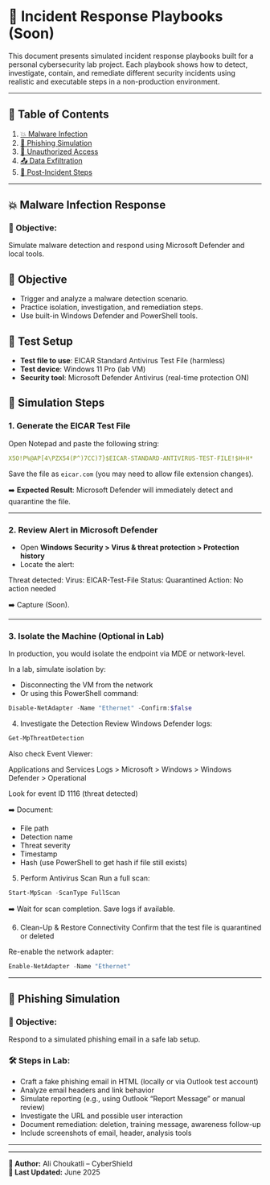 # 📘 Incident Response Playbooks (Soon)

This document presents simulated incident response playbooks built for a personal cybersecurity lab project. Each playbook shows how to detect, investigate, contain, and remediate different security incidents using realistic and executable steps in a non-production environment.

---

## 🧩 Table of Contents

1. [💥 Malware Infection](#-malware-infection)
2. [🚫 Phishing Simulation](#-phishing-simulation)
3. [🔐 Unauthorized Access](#-unauthorized-access)
4. [📤 Data Exfiltration](#-data-exfiltration) 
5. [🧼 Post-Incident Steps](#-post-incident-steps)


---

## 💥 Malware Infection Response

### 🎯 Objective:
Simulate malware detection and respond using Microsoft Defender and local tools.

## 🎯 Objective

- Trigger and analyze a malware detection scenario.
- Practice isolation, investigation, and remediation steps.
- Use built-in Windows Defender and PowerShell tools.

## 🧪 Test Setup

- **Test file to use**: EICAR Standard Antivirus Test File (harmless)
- **Test device**: Windows 11 Pro (lab VM)
- **Security tool**: Microsoft Defender Antivirus (real-time protection ON)

## 🚨 Simulation Steps

### 1. Generate the EICAR Test File

Open Notepad and paste the following string:

```yaml
X5O!P%@AP[4\PZX54(P^)7CC)7}$EICAR-STANDARD-ANTIVIRUS-TEST-FILE!$H+H*
```

Save the file as `eicar.com` (you may need to allow file extension changes).

➡️ **Expected Result**: Microsoft Defender will immediately detect and quarantine the file.

---

### 2. Review Alert in Microsoft Defender

- Open **Windows Security > Virus & threat protection > Protection history**
- Locate the alert:


Threat detected: Virus: EICAR-Test-File
Status: Quarantined
Action: No action needed


➡️ Capture (Soon).

---

### 3. Isolate the Machine (Optional in Lab)

In production, you would isolate the endpoint via MDE or network-level.

In a lab, simulate isolation by:
- Disconnecting the VM from the network
- Or using this PowerShell command:

```powershell
Disable-NetAdapter -Name "Ethernet" -Confirm:$false
```
4. Investigate the Detection
Review Windows Defender logs:

```powershell
Get-MpThreatDetection
```

Also check Event Viewer:

Applications and Services Logs > Microsoft > Windows > Windows Defender > Operational

Look for event ID 1116 (threat detected)

➡️ Document:

- File path
- Detection name
- Threat severity
- Timestamp
- Hash (use PowerShell to get hash if file still exists)

5. Perform Antivirus Scan
Run a full scan:

```powershell
Start-MpScan -ScanType FullScan
```
➡️ Wait for scan completion. Save logs if available.

6. Clean-Up & Restore Connectivity
Confirm that the test file is quarantined or deleted

Re-enable the network adapter:

```powershell
Enable-NetAdapter -Name "Ethernet"
```

---

## 🚫 Phishing Simulation

### 🎯 Objective:
Respond to a simulated phishing email in a safe lab setup.

### 🛠️ Steps in Lab:
- Craft a fake phishing email in HTML (locally or via Outlook test account)
- Analyze email headers and link behavior
- Simulate reporting (e.g., using Outlook “Report Message” or manual review)
- Investigate the URL and possible user interaction
- Document remediation: deletion, training message, awareness follow-up
- Include screenshots of email, header, analysis tools

---



---



**👤 Author:** Ali Choukatli – CyberShield  
**📅 Last Updated:** June 2025
